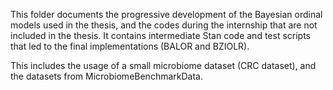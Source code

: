 This folder documents the progressive development of the Bayesian ordinal models used in the thesis, and the codes during the internship that are not included in the thesis. It contains intermediate Stan code and test scripts that led to the final implementations (BALOR and BZIOLR).

This includes the usage of a small microbiome dataset (CRC dataset), and the datasets from MicrobiomeBenchmarkData.
